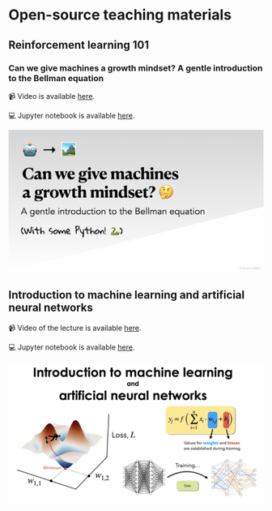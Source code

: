 # Open-source teaching materials

## Reinforcement learning 101

### Can we give machines a growth mindset? A gentle introduction to the Bellman equation

📹 Video is available [here](https://youtu.be/ookYeokJPiA).

💻 Jupyter notebook is available [here](reinforcement-learning-101/Bellman-equation-numerical-solver.ipynb).

![Screenshot](reinforcement-learning-101/Bellman-equation-numerical-solver.png)

## Introduction to machine learning and artificial neural networks

📹 Video of the lecture is available [here](https://youtu.be/IGEWE81FWMA).

💻 Jupyter notebook is available [here](intro-to-ml-and-anns/ML-lecture.ipynb).

![Screenshot](intro-to-ml-and-anns/thumbnail.png)
